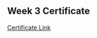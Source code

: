 ## Week 3 Certificate

[Certificate Link ](https://courses.cognitiveclass.ai/certificates/57743cfeb5824dc58d21b537b8bf6121)
